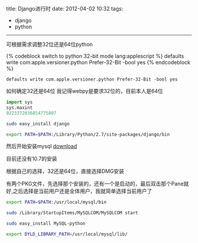 title: Django进行时
date: 2012-04-02 10:32
tags:
- django
- python
---
<!-- more -->
可根据需求调整32位还是64位python

{% codeblock switch to python 32-bit mode lang:applescript %}
defaults write com.apple.versioner.python Prefer-32-Bit -bool yes
{% endcodeblock %}

``` applescript switch to python 32-bit mode
defaults write com.apple.versioner.python Prefer-32-Bit -bool yes
```

如何确定32还是64位
我记得webpy是要求32位的，目前本人是64位

``` py test python arch, following is 64bit
import sys
sys.maxint
9223372036854775807
```

``` sh install django to site-package
sudo easy_install django
```

``` sh edit the bash_profile
export PATH=$PATH:/Library/Python/2.7/site-packages/django/bin
```

然后开始安装mysql
[download](http://dev.mysql.com/downloads/mysql/)

目前还没有10.7的安装

根据自己的选择，32还是64位，直接选择DMG安装

有两个PKG文件，先选择那个安装的，还有一个是启动的，最后双击那个Pane就好,之后选择是当前用户还是全体用户，我就简单选择当前用户了

``` sh edit the bash_profile
export PATH=$PATH:/usr/local/mysql/bin
```

``` sh 之后mysql的启动，可以通过pane启动还可以手动
sudo /Library/StartupItems/MySQLCOM/MySQLCOM start
```

``` sh install the python-mysql connector
sudo easy_install MySQL-python
```

``` sh edit bash_profile
export DYLD_LIBRARY_PATH=/usr/local/mysql/lib/
```
